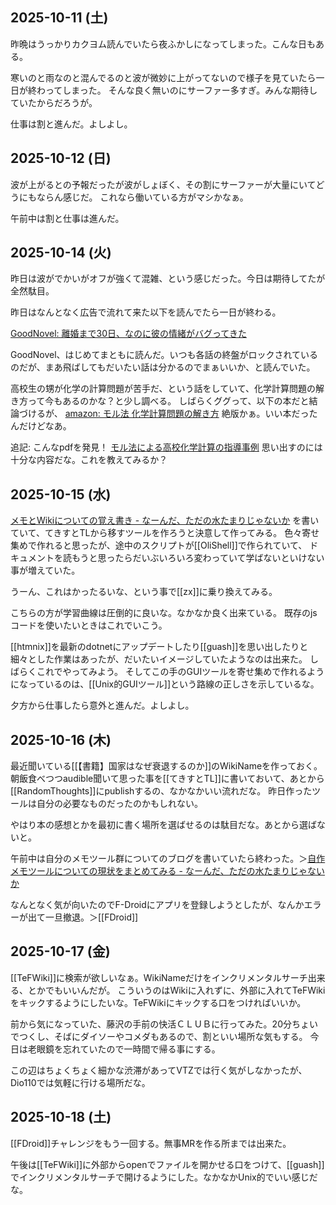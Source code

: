 ## 2025-10-11 (土)

昨晩はうっかりカクヨム読んでいたら夜ふかしになってしまった。こんな日もある。

寒いのと雨なのと混んでるのと波が微妙に上がってないので様子を見ていたら一日が終わってしまった。
そんな良く無いのにサーファー多すぎ。みんな期待していたからだろうが。

仕事は割と進んだ。よしよし。

## 2025-10-12 (日)

波が上がるとの予報だったが波がしょぼく、その割にサーファーが大量にいてどうにもならん感じだ。
これなら働いている方がマシかなぁ。

午前中は割と仕事は進んだ。

## 2025-10-14 (火)

昨日は波がでかいがオフが強くて混雑、という感じだった。今日は期待してたが全然駄目。

昨日はなんとなく広告で流れて来た以下を読んでたら一日が終わる。

[GoodNovel: 離婚まで30日、なのに彼の情緒がバグってきた](https://www.goodnovel.com/book/%E9%9B%A2%E5%A9%9A%E3%81%BE%E3%81%A7%E3%81%82%E3%81%A830%E6%97%A5-%E3%81%AA%E3%81%AE%E3%81%AB%E5%BD%BC%E3%81%8C%E6%83%85%E7%B7%92%E3%83%90%E3%82%B0%E3%81%A3%E3%81%A6%E3%81%8D%E3%81%9F_31000979495/%E7%AC%AC744%E8%A9%B1_14818437)

GoodNovel、はじめてまともに読んだ。いつも各話の終盤がロックされているのだが、まあ飛ばしてもだいたい話は分かるのでまぁいいか、と読んでいた。

高校生の甥が化学の計算問題が苦手だ、という話をしていて、化学計算問題の解き方って今もあるのかな？と少し調べる。
しばらくググって、以下の本だと結論づけるが、
[amazon: モル法 化学計算問題の解き方](https://www.amazon.co.jp/dp/4581220513) 絶版かぁ。いい本だったんだけどなあ。

追記: こんなpdfを発見！ [モル法による高校化学計算の指導事例](https://www.jstage.jst.go.jp/article/kagakukyouiku/20/6/20_KJ00003480146/_article/-char/ja/) 思い出すのには十分な内容だな。これを教えてみるか？

## 2025-10-15 (水)

[メモとWikiについての覚え書き - なーんだ、ただの水たまりじゃないか](https://karino2.github.io/2025/10/15/memo_wiki_note.html) を書いていて、てきすとTLから移すツールを作ろうと決意して作ってみる。
色々寄せ集めで作れると思ったが、途中のスクリプトが[[OliShell]]で作られていて、
ドキュメントを読もうと思ったらだいぶいろいろ変わっていて学ばないといけない事が増えていた。

うーん、これはかったるいな、という事で[[zx]]に乗り換えてみる。

こちらの方が学習曲線は圧倒的に良いな。なかなか良く出来ている。
既存のjsコードを使いたいときはこれでいこう。

[[htmnix]]を最新のdotnetにアップデートしたり[[guash]]を思い出したりと細々とした作業はあったが、だいたいイメージしていたようなのは出来た。
しばらくこれでやってみよう。
そしてこの手のGUIツールを寄せ集めで作れるようになっているのは、[[Unix的GUIツール]]という路線の正しさを示しているな。

夕方から仕事したら意外と進んだ。よしよし。

## 2025-10-16 (木)

最近聞いている[[【書籍】国家はなぜ衰退するのか]]のWikiNameを作っておく。
朝飯食べつつaudible聞いて思った事を[[てきすとTL]]に書いておいて、あとから[[RandomThoughts]]にpublishするの、なかなかいい流れだな。
昨日作ったツールは自分の必要なものだったのかもしれない。

やはり本の感想とかを最初に書く場所を選ばせるのは駄目だな。あとから選ばないと。

午前中は自分のメモツール群についてのブログを書いていたら終わった。＞[自作メモツールについての現状をまとめてみる - なーんだ、ただの水たまりじゃないか](https://karino2.github.io/2025/10/16/my_memo_tool.html)

なんとなく気が向いたのでF-Droidにアプリを登録しようとしたが、なんかエラーが出て一旦撤退。＞[[FDroid]]

## 2025-10-17 (金)

[[TeFWiki]]に検索が欲しいなぁ。WikiNameだけをインクリメンタルサーチ出来る、とかでもいいんだが。
こういうのはWikiに入れずに、外部に入れてTeFWikiをキックするようにしたいな。TeFWikiにキックする口をつければいいか。

前から気になっていた、藤沢の手前の快活ＣＬＵＢに行ってみた。20分ちょいでつくし、そばにダイソーやコメダもあるので、割といい場所な気もする。
今日は老眼鏡を忘れていたので一時間で帰る事にする。

この辺はちょくちょく細かな渋滞があってVTZでは行く気がしなかったが、Dio110では気軽に行ける場所だな。

## 2025-10-18 (土)

[[FDroid]]チャレンジをもう一回する。無事MRを作る所までは出来た。

午後は[[TeFWiki]]に外部からopenでファイルを開かせる口をつけて、[[guash]]でインクリメンタルサーチで開けるようにした。なかなかUnix的でいい感じだな。